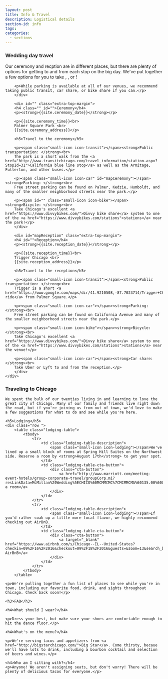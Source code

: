 ```yaml
---
layout: post
title: Info & Travel
description: Logistical details
section-id: info
tags:
categories:
  - sections
---
```


<div class="inner-container" id="">

<!-- <figure class="section-image">
    <img class="u-max-full-width" src="https://api.mapbox.com/styles/v1/danswick/cio0yit1t003dagkljbja0jsc/static/-87.697947,41.946739,15.15,0.00,45.00/800x250@2x?access_token=pk.eyJ1IjoiZGFuc3dpY2siLCJhIjoieUZiWmwtVSJ9.0cPQywdbPVmvHiHJ6NwdXA">
    <figcaption>Trigger Chicago. 2810 W Addison St.</figcaption>
</figure> -->
<!-- <div id="receptionMap" class="section-map"></div> -->

</div>

<div class="row travel-map-container">
    <div class="map-container">
        <div id="receptionMap"></div>
    </div>
    <div class="map-details right squares">
        <div id="mapOverview">
        <h3>Wedding day travel</h3>
        <p id="">Our ceremony and recption are in different places, but there are plenty of options for getting to and from each stop on the big day. We've put together a few options for you to take <span class="small-icon icon-transit"></span>, <span class="small-icon icon-car"></span>, or <span class="small-icon icon-bike"></span>!</p>

        <p>While parking is available at all of our venues, we recommend taking public transit, car share, or bike share if you can.</p>
        </div>
    
        <div id="" class="extra-top-margin">
        <h4 class="" id="">Ceremony</h4>
        <p><strong>{{site.ceremony_date}}</strong></p>

        <p>{{site.ceremony_time}}<br>
        Palmer Square Park <br>
        {{site.ceremony_address}}</p>

        <h5>Travel to the ceremony</h5>

        <p><span class="small-icon icon-transit"></span><strong>Public transportation: </strong><br>
        The park is a short walk from the <a href="http://www.transitchicago.com/travel_information/station.aspx?StopId=31">California blue line stop</a> as well as the Armitage, Fullerton, and other buses.</p>
        
        <p><span class="small-icon icon-car" id="mapCeremony"></span><strong>Parking: </strong><br>
        Free street parking can be found on Palmer, Kedzie, Humboldt, and many of the smaller neighborhood streets near the park.</p>
        
        <p><span id="" class="small-icon icon-bike"></span><strong>Bicycle: </strong><br>
        Take Chicago's excellent <a href="https://www.divvybikes.com/">Divvy bike share</a> system to one of the <a href="https://www.divvybikes.com/stations">stations</a> near the park!</p>
        </div>

        <div id="mapReception" class="extra-top-margin">
        <h4 id="">Reception</h4>
        <p><strong>{{site.reception_date}}</strong></p>

        <p>{{site.reception_time}}<br>
        Trigger Chicago <br>
        {{site.reception_address}}</p>

        <h5>Travel to the reception</h5>

        <p><span class="small-icon icon-transit"></span><strong>Public transportation: </strong><br>
        Trigger is a short <a href="https://www.google.com/maps/dir/41.9210508,-87.7023714/Trigger+Chicago,+2810+West+Addison+Street,+Chicago,+IL+60618/@41.9339213,-87.7140307,14z/">bus ride</a> from Palmer Square.</p>
        
        <p><span class="small-icon icon-car"></span><strong>Parking: </strong><br>
        Free street parking can be found on California Avenue and many of the smaller neighborhood streets near the park.</p>
        
        <p><span class="small-icon icon-bike"></span><strong>Bicycle: </strong><br>
        Take Chicago's excellent <a href="https://www.divvybikes.com/">Divvy bike share</a> system to one of the <a href="https://www.divvybikes.com/stations">stations</a> near the venue!</p>

        <p><span class="small-icon icon-car"></span><strong>Car share: </strong><br>
        Take Uber or Lyft to and from the reception.</p>
        </div>
    </div>
</div>

<div class="inner-container">
    <h3>Traveling to Chicago</h3>

    We spent the bulk of our twenties living in and learning to love the great city of Chicago. Many of our family and friends live right down the road, but if you're joining us from out of town, we'd love to make a few suggestions for what to do and see while you're here. 

    <h5>Lodging</h5>
    <div class="row ">
        <table class="lodging-table">
            <tbody>
                <tr>
                    <td class="lodging-table-description">
                        <span class="small-icon icon-lodging"></span>We've lined up a small block of rooms at Spring Hill Suites on the Northwest side. Reserve a room by <strong>August 17th</strong> to get your spot. 
                    </td>
                    <td class="lodging-table-cta-button">
                        <div class="cta-button">
                            <a href="http://www.marriott.com/meeting-event-hotels/group-corporate-travel/groupCorp.mi?resLinkData=McMillan%20Wedding%5ECHICO%60MCMMCMC%7CMCMMCMA%60135.00%60USD%60false%602%609/16/16%609/18/16%608/17/16&app=resvlink&stop_mobi=yes">Reserve a room</a>
                        </div>
                    </td>
                </tr>
                <tr>
                    <td class="lodging-table-description">
                        <span class="small-icon icon-lodging"></span>If you'd rather soak up a little more local flavor, we highly recommend checking out AirBnB.
                    </td>
                    <td class="lodging-table-cta-button">
                        <div class="cta-button">
                            <a target="_blank" href="https://www.airbnb.com/s/Chicago--IL--United-States?checkin=09%2F16%2F2016&checkout=09%2F18%2F2016&guests=&zoom=13&search_by_map=true&sw_lat=41.86523769935195&sw_lng=-87.69389481253131&ne_lat=41.9482705828654&ne_lng=-87.61098236746295&ss_id=rbs2zdcy&s_tag=j5aYUFch">Chicago AirBnB</a>
                        </div>
                    </td>
                </tr>
            </tbody>
        </table>
        

<!-- #### Our favorite food and drinks -->

    <p>We're pulling together a fun list of places to see while you're in town, including our favorite food, drink, and sights throughout Chicago. Check back soon!</p>

<!-- #### See the sights -->

<!-- <span class="small-icon icon-amusement"></span><span class="small-icon icon-restaurant"></span>Lorem ipsum dolor sit amet, consectetur adipisicing elit. Nesciunt optio ipsum necessitatibus fuga deleniti non porro, recusandae enim, facilis, voluptates rerum quae consequuntur cum adipisci libero ad velit hic sapiente. -->

    <h3>FAQ</h3>

    <h4>What should I wear?</h4> 

    <p>Dress your best, but make sure your shoes are comfortable enough to hit the dance floor.</p>

    <h4>What's on the menu?</h4>

    <p>We're serving tacos and appetizers from <a href="http://bigstarchicago.com/">Big Star</a>. Come thirsty, becaue we'll have lots to drink, including a bourbon cocktail and selection of beers and wines.</p>

    <h4>Who am I sitting with?</h4>
    <p>Anyone! We aren't assigning seats, but don't worry! There will be plenty of delicious tacos for everyone.</p>
</div>

